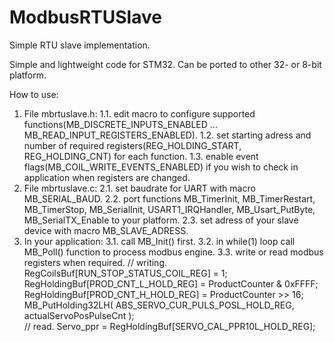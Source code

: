 # ModbusRTUSlave
Simple RTU slave implementation. 

Simple and lightweight code for STM32. Can be ported to other 32- or 8-bit platform.

How to use:
1. File mbrtuslave.h:
1.1. edit macro to configure supported functions(MB_DISCRETE_INPUTS_ENABLED ... MB_READ_INPUT_REGISTERS_ENABLED).
1.2. set starting adress and number of required registers(REG_HOLDING_START, REG_HOLDING_CNT) for each function.
1.3. enable event flags(MB_COIL_WRITE_EVENTS_ENABLED) if you wish to check in application when registers are changed.
2. File mbrtuslave.c:
2.1. set baudrate for UART with macro MB_SERIAL_BAUD.
2.2. port functions MB_TimerInit, MB_TimerRestart, MB_TimerStop, MB_SerialInit, USART1_IRQHandler, MB_Usart_PutByte, MB_SerialTX_Enable to your platform.
2.3. set adress of your slave device with macro MB_SLAVE_ADRESS.
3. In your application:
3.1. call MB_Init() first.
3.2. in while(1) loop call MB_Poll() function to process modbus engine.
3.3. write or read modbus registers when required.
	// writing.
	RegCoilsBuf[RUN_STOP_STATUS_COIL_REG] = 1; 
	RegHoldingBuf[PROD_CNT_L_HOLD_REG] = ProductCounter & 0xFFFF;
	RegHoldingBuf[PROD_CNT_H_HOLD_REG] = ProductCounter >> 16;
	MB_PutHolding32LH( ABS_SERVO_CUR_PULS_POSL_HOLD_REG, actualServoPosPulseCnt );  
	// read.
	Servo_ppr = RegHoldingBuf[SERVO_CAL_PPR10L_HOLD_REG];
